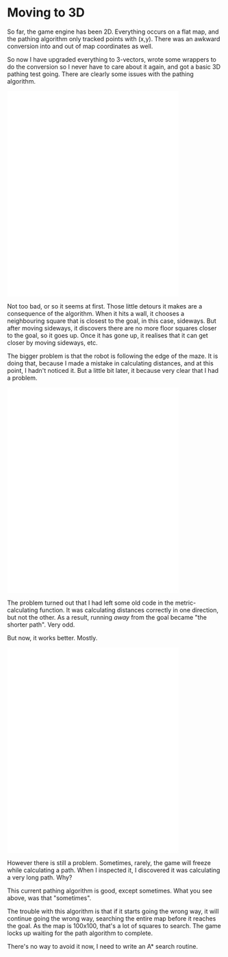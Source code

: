 # Moving to 3D

So far, the game engine has been 2D.  Everything occurs on a flat map, and the pathing algorithm only tracked points with (x,y).  There was an awkward conversion into and out of map coordinates as well.

So now I have upgraded everything to 3-vectors, wrote some wrappers to do the conversion so I never have to care about it again, and got a basic 3D pathing test going.  There are clearly some issues with the pathing algorithm.

<embed src="3dpathfail.mov" width="400" height="480" controller="true">

Not too bad, or so it seems at first.  Those little detours it makes are a consequence of the algorithm.  When it hits a wall, it chooses a neighbouring square that is closest to the goal, in this case, sideways.  But after moving sideways, it discovers there are no more floor squares closer to the goal, so it goes up.  Once it has gone up, it realises that it can get closer by moving sideways, etc.

The bigger problem is that the robot is following the edge of the maze.  It is doing that, because I made a mistake in calculating distances, and at this point, I hadn't noticed it.  But a little bit later, it because very clear that I had a problem.

<embed src="longpathfail.mov" width="400" height="480" controller="true">

The problem turned out that I had left some old code in the metric-calculating function.  It was calculating distances correctly in one direction, but not the other.  As a result, running *away* from the goal became "the shorter path".  Very odd.

But now, it works better.  Mostly.

<embed src="pathsuccess.mov" width="400" height="480" controller="true">

However there is still a problem.  Sometimes, rarely, the game will freeze while calculating a path.  When I inspected it, I discovered it was calculating a very long path.  Why?

This current pathing algorithm is good, except sometimes.  What you see above, was that "sometimes".  

The trouble with this algorithm is that if it starts going the wrong way, it will continue going the wrong way, searching the entire map before it reaches the goal.  As the map is 100x100, that's a lot of squares to search.  The game locks up waiting for the path algorithm to complete.

There's no way to avoid it now, I need to write an A* search routine.

